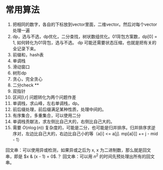 # 常用算法

1. 把相同的数字，各自的下标放到vector里面，二维vector。然后对每个vector处理一遍
2. dp，选与不选，dp优化，二分查找，树状数组优化。01背包方案数，dp[0] = 1, 如何转化为01背包，选与不选。
   dp 可能还需要状态压缩，也就是把有关的全记录下来。
3. 前缀和，hash表
4. 单调栈
5. 滑动窗口
6. 树形dp
7. 贪心，完全贪心
8. 二分check **
9. 双指针
10. 区间[l,r] 问题转化为两个问题作差
11. 单调栈，求山峰，左右单调栈，dp。
12. 前后缀处理，前后缀满足某种性质，处理中间的。
13. 有序集合，多重集合，可以使用二分
14. 单调栈贡献法，求左侧比自己大的，右侧比自己大的。
15. 需要 $O(n\log(n))$ 复杂度的，可能是二分，也可能是归并排序。归并排序求逆序对，左边比自己大的，右边比自己小的等（a[i] <= a[j]. mp[a[i]] += j - mid - 1）

回文串：可以使用异或检测，如果异或之后为 x, x 为二进制数，那么就是回文串，即是 $x & (x - 1) = 0$.？
回文串：可以用 $n^2$ 的时间先预处理出所有的回文串。

